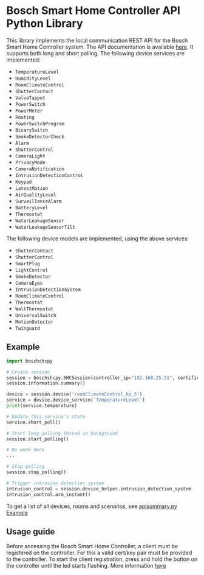 # Bosch Smart Home Controller API Python Library

This library implements the local communication REST API for the Bosch Smart Home Controller system.
The API documentation is available [here](https://github.com/BoschSmartHome/bosch-shc-api-docs).
It supports both long and short polling. The following device services are implemented:

* ```TemperatureLevel```
* ```HumidityLevel```
* ```RoomClimateControl```
* ```ShutterContact```
* ```ValveTappet```
* ```PowerSwitch```
* ```PowerMeter```
* ```Routing```
* ```PowerSwitchProgram```
* ```BinarySwitch```
* ```SmokeDetectorCheck```
* ```Alarm```
* ```ShutterControl```
* ```CameraLight```
* ```PrivacyMode```
* ```CameraNotification```
* ```IntrusionDetectionControl```
* ```Keypad```
* ```LatestMotion```
* ```AirQualityLevel```
* ```SurveillanceAlarm```
* ```BatteryLevel```
* ```Thermostat```
* ```WaterLeakageSensor```
* ```WaterLeakageSensorTilt```

The following device models are implemented, using the above services:

* ```ShutterContact```
* ```ShutterControl```
* ```SmartPlug```
* ```LightControl```
* ```SmokeDetector```
* ```CameraEyes```
* ```IntrusionDetectionSystem```
* ```RoomClimateControl```
* ```Thermostat```
* ```WallThermostat```
* ```UniversalSwitch```
* ```MotionDetector```
* ```Twinguard```

## Example

```python
import boschshcpy

# Create session
session = boschshcpy.SHCSession(controller_ip="192.168.25.51", certificate='cert.pem', key='key.pem')
session.information.summary()

device = session.device('roomClimateControl_hz_5')
service = device.device_service('TemperatureLevel')
print(service.temperature)

# Update this service's state
service.short_poll()

# Start long polling thread in background
session.start_polling()

# Do work here
...

# Stop polling
session.stop_polling()

# Trigger intrusion detection system
intrusion_control = session.device_helper.intrusion_detection_system
intrusion_control.arm_instant()
```

To get a list of all devices, rooms and scenarios, see [apisummary.py Example](examples/apisummary.py)

## Usage guide

Before accessing the Bosch Smart Home Controller, a client must be registered on the controller. For this a valid cert/key pair must be provided to the controller. To start the client registration, press and hold the button on the controller until the led starts flashing. More information [here](https://github.com/BoschSmartHome/bosch-shc-api-docs/tree/master/postman#register-a-new-client-to-the-bosch-smart-home-controller)
